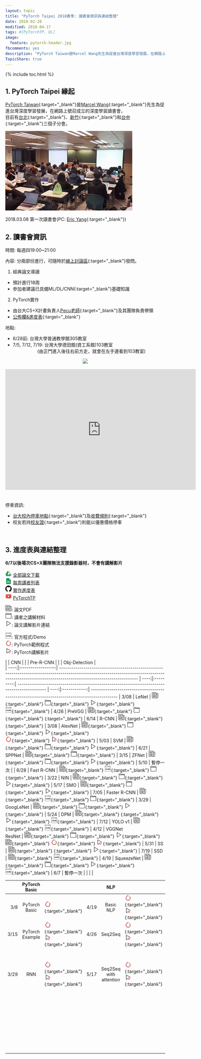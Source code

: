 ```yaml
---
layout: topic
title: "PyTorch Taipei 2018春季: 讀書會資訊與連結整理"
date: 2018-02-28
modified: 2018-04-17
tags: #[PyTorchTP, DL]
image:
  feature: pytorch-header.jpg
fbcomments: yes
description: "PyTorch Taiwan是Marcel Wang先生為促進台灣深度學習發展，在網路上號召成立的深度學習讀書會，目前有台北、台中和新竹三分會 | PyTorch Taipei"
TopicShare: true
---
```


{% include toc.html %}

## 1. PyTorch Taipei 緣起

[PyTorch Taiwan](https://www.facebook.com/groups/2027602154187130/){:target="_blank"}是[Marcel Wang](https://www.linkedin.com/in/marcel-wang-3a988b7a/){:target="_blank"}先生為促進台灣深度學習發展，在網路上號召成立的深度學習讀書會，
<br>目前有[台北](http://hemingwang.blogspot.tw/2018/01/pytorchpytorch-taipei_20.html){:target="_blank"}、[新竹](http://hemingwang.blogspot.tw/2018/01/pytorchpytorch-hsinchu.html){:target="_blank"}和[台中](http://hemingwang.blogspot.tw/2018/04/pytorchpytorch-taichung_26.html){:target="_blank"}三個子分會。

<img src="../../../images/pytp1.jpg">

2018.03.08 第一次讀書會(PC: [Eric Yang](https://www.facebook.com/profile.php?id=1561001417){:target="_blank"})

## 2. 讀書會資訊
時間: 每週四19:00~21:00

內容: 分兩部份進行，可隨時於[線上討論區](https://discord.gg/jMCVCbJ){:target="_blank"}發問。

1. 經典論文導讀
 - 預計進行18周
 - 參加者建議已具備ML/DL/CNN[](../basic-CNN-FP){:target="_blank"}基礎知識

2. PyTorch實作
 - 由台大CS+X計畫負責人[Pecu老師](https://www.facebook.com/pecu.tsai){:target="_blank"}及其團隊負責帶領
 - [公佈欄&進度表](https://github.com/pecu/PyTorch_CSX){:target="_blank"}

地點:

   * 6/28前: 台灣大學普通教學館305教室
   * 7/5, 7/12, 7/19: 台灣大學德田館(資工系館)103教室  <br>$\;\;\;\;\;\;\;\;\;\;\;\;\;\;\;\;\;\;\;\;\;\;$(由正門進入後往右前方走，就會在左手邊看到103教室)

<div class="w3-row w3-border">
  <div class="w3-half w3-container">
    <p align="center"><img src="https://sites.google.com/a/caece.net/eg2014f/project1de-tian/map.jpg" width="500"></p>
  </div>
  <div class="w3-half w3-container">
    <iframe src="https://www.google.com/maps/embed?pb=!1m18!1m12!1m3!1d1520.093348441902!2d121.53900154531665!3d25.02010040425192!2m3!1f0!2f0!3f0!3m2!1i1024!2i768!4f13.1!3m3!1m2!1s0x0%3A0xe326fd2457b42071!2z5b6355Sw6aSo!5e0!3m2!1szh-TW!2stw!4v1530247583375" width="600" height="380" frameborder="0" style="border:0" allowfullscreen></iframe>
  </div>
</div>

<br>




<br>
停車資訊:

   * [台大校內停車地點](http://general.ga.ntu.edu.tw/uploads/archive_file_multiple/file/56d1ee4f48b8a10b9200024b/%E6%A0%A1%E7%B8%BD%E5%8D%80%E6%B1%BD%E6%A9%9F%E8%BB%8A%E5%81%9C%E8%BB%8A%E5%A0%B4%E5%8D%80%E4%BD%8D%E5%9C%96-103-09.pdf){:target="_blank"}及[收費規則](http://general.ga.ntu.edu.tw/zh_tw/qa/校園臨時停車收費費率-22859878){:target="_blank"}
   * 校友若持[校友證]( http://www.alumni.ntu.edu.tw/card_benefits.html ){:target="_blank"}則能以優惠價格停車

<br>

## 3. 進度表與連結整理

**6/7以後場次CS+X團隊無法支援錄影器材，不會有講解影片**

<link rel="stylesheet" href="./custom.css">
<!-- <link rel="stylesheet" href="https://www.w3schools.com/lib/w3-theme-black.css">
<link rel="stylesheet" href="https://cdnjs.cloudflare.com/ajax/libs/font-awesome/4.3.0/css/font-awesome.min.css"> -->
<div class="w3-row">
  <div class="w3-quarter w3-container">
    <p><img src="../../../images/icons/gd.png" alt="" /> <a href="https://drive.google.com/open?id=12AYDi8JCsqYVXJH7jbexuu3LHtqtudiz" target="_blank">全部論文下載</a><br>
    <img src="../../../images/icons/gds.png" alt="" /> <a href="https://docs.google.com/spreadsheets/d/1qYJ5rOL7gotjbcXTVPDvclyZptZ-cRpYcDbdWk3PMt4/edit?usp=sharing" target="_blank">每周講者列表</a><br>
    <img src="../../../images/icons/github.png" alt="" /> <a href="https://github.com/pecu/PyTorch_CSX" target="_blank">實作進度表</a><br><img src="../../../images/icons/youtube.png" alt="" /> <a href="https://www.youtube.com/channel/UCk_f2g9Dkc4WaqrqpzxywJw" target="_blank">PyTorchTP</a></p>
  </div>
  <div class="w3-quarter w3-container">
    <p><img src="../../../images/icons/paper.png" alt="" />: 論文PDF<br>
    <img src="../../../images/icons/mt.png" alt="" />: 講者之講解材料<br>
    <img src="../../../images/icons/video.png" alt="" />: 論文講解影片連結</p>
  </div>
  <div class="w3-quarter w3-container">
    <p><img src="../../../images/icons/coding.png" alt="" />: 官方程式/Demo<br>
    <img src="../../../images/icons/pytorch.png" alt="" />: PyTorch範例程式<br>
    <img src="../../../images/icons/video_t.png" alt="" />: PyTorch講解影片</p>
  </div>
</div>


|      | CNN               |                                                                                                                                                                                                    |      | Pre-R-CNN |                                                                                              |      | Obj-Detection        |                                   
| ----:|:-----------------:| -------------------------------------------------------------------------------------------------------------------------------------------------------------------------------------------------- | ----:|:---------:| -------------------------------------------------------------------------------------------- | ----:|:------------:| -------------------------------------------------------------------------------------------
| 3/08 | LeNet             | [![][p]][1]{:target="_blank"} [![][m]][20]{:target="_blank"} [![][v]][100]{:target="_blank"}<br> [![][c]][c1]{:target="_blank"}                                                                    | 4/26 | PreVGG    | [![][p]][8]{:target="_blank"}  [![][m]][29]{:target="_blank"} [      ][93]{:target="_blank"} | 6/14 | R-CNN        | [![][p]][14]{:target="_blank"} [      ][35]{:target="_blank"}
| 3/08 | AlexNet           | [![][p]][2]{:target="_blank"} [![][m]][21]{:target="_blank"} [![][v]][99]{:target="_blank"} <br> [![][t]][t1]{:target="_blank"} [![][vt]][vt1]{:target="_blank"}                                   | 5/03 | SVM       | [![][p]][9]{:target="_blank"}  [![][m]][30]{:target="_blank"} [![][v]][92]{:target="_blank"} | 6/21 | SPPNet       | [![][p]][15]{:target="_blank"} [![][m]][36]{:target="_blank"}
| 3/15 | ZFNet             | [![][p]][3]{:target="_blank"} [![][m]][22]{:target="_blank"} [![][v]][98]{:target="_blank"}                                                                                                        | 5/10 | 暫停一次  |                                                                                              | 6/28 | Fast R-CNN   | [![][p]][16]{:target="_blank"} [![][c]][Fm]{:target="_blank"} [![][m]][37]{:target="_blank"}
| 3/22 | NIN               | [![][p]][4]{:target="_blank"} [![][m]][23]{:target="_blank"} [![][v]][97]{:target="_blank"}                                                                                                        | 5/17 | SMO       | [![][p]][10]{:target="_blank"} [![][m]][31]{:target="_blank"} [![][v]][91]{:target="_blank"} | 7/05 | Faster R-CNN | [![][p]][17]{:target="_blank"} [![][c]][Ftm]{:target="_blank"} [![][m]][38]{:target="_blank"}
| 3/29 | GoogLeNet         | [![][p]][5]{:target="_blank"} [![][m]][26]{:target="_blank"} [![][v]][96]{:target="_blank"}                                                                                                        | 5/24 | DPM       | [![][p]][11]{:target="_blank"} [      ][32]{:target="_blank"} [![][v]][90]{:target="_blank"} [![][c]][DPMd]{:target="_blank"} | 7/12 | YOLO v1      | [![][p]][18]{:target="_blank"} [![][c]][Yv1]{:target="_blank"}
| 4/12 | VGGNet<br>ResNet  | [![][p]][6]{:target="_blank"} [![][m]][27]{:target="_blank"} [![][v]][95]{:target="_blank"}<br> [![][p]][6.5]{:target="_blank"} [![][t]][tres]{:target="_blank"} [![][vt]][vres]{:target="_blank"} | 5/31 | SS        | [![][p]][12]{:target="_blank"} [      ][33]{:target="_blank"} [![][v]][89]{:target="_blank"} | 7/19 | SSD          | [![][p]][19]{:target="_blank"} [![][c]][cssd]{:target="_blank"}
| 4/19 | SqueezeNet        | [![][p]][7]{:target="_blank"} [![][m]][28]{:target="_blank"} [![][v]][94]{:target="_blank"}<br> [![][c]][sqc]{:target="_blank"}                                                                    | 6/7  | 暫停一次  |                                                                                              | | |

[p]: ../../../images/icons/paper.png
[c]: ../../../images/icons/coding.png
[v]: ../../../images/icons/video.png
[t]: ../../../images/icons/pytorch.png
[vt]: ../../../images/icons/video_t.png
[m]: ../../../images/icons/mt.png

<!-- LeNet -->
[1]: http://yann.lecun.com/exdb/publis/pdf/lecun-98.pdf
[20]:https://hackmd.io/p/BkxYFCnOM#/
[100]: https://youtu.be/5F7SnpjTas8?t=5m30s
[c1]: http://yann.lecun.com/exdb/lenet/index.html

<!-- AlexNet -->
[2]: http://papers.nips.cc/paper/4824-imagenet-classification-with-deep-convolutional-neural-networks.pdf
[21]:https://medium.com/@WhoYoung99/alexnet-架構概述-988113c06b4b
[99]: https://youtu.be/5F7SnpjTas8?t=32m42s
[vt1]: https://youtu.be/e8m46iiBuzw?t=26m7s
[t1]: https://github.com/pecu/PyTorch_CSX/tree/master/02_AlexNet

<!-- ZFNet -->
[3]: https://arxiv.org/pdf/1311.2901.pdf
[22]:https://www.dropbox.com/s/rrgc205ffedims8/ZFNet_shape.pdf
[98]: https://www.youtube.com/watch?v=e8m46iiBuzw

<!-- NIN -->
[4]: https://arxiv.org/pdf/1312.4400.pdf
[23]:https://www.slideshare.net/gilbert6555tw/nin-20180319-91529205
[97]: https://www.youtube.com/watch?v=BkvywRsPPuA

<!-- GoogLeNet -->
[5]: http://openaccess.thecvf.com/content_cvpr_2015/papers/Szegedy_Going_Deeper_With_2015_CVPR_paper.pdf
[26]: https://drive.google.com/file/d/1QPOgFV5WXUaNaq5SG9UPzp_qMpTt8-8g/view?usp=sharing
[96]: https://www.youtube.com/watch?v=XHTwKN7BYhc

<!-- VGGNet -->
[6]: https://arxiv.org/pdf/1409.1556/
[27]: https://medium.com/@danjtchen/vgg-%E6%B7%B1%E5%BA%A6%E5%AD%B8%E7%BF%92-%E5%8E%9F%E7%90%86-d31d0aa13d88
[95]: https://www.youtube.com/watch?v=XmLeY953zaY

<!-- ResNet -->
[6.5]: https://arxiv.org/pdf/1512.03385
[vres]: https://www.youtube.com/watch?v=yaJcF1KLVX0
[tres]: https://github.com/pecu/PyTorch_CSX/tree/master/05_Deep_Residual_Network

<!-- SqueezeNet -->
[7]: https://arxiv.org/pdf/1602.07360.pdf
[28]: https://docs.google.com/presentation/d/168-z3psekR4FnJWVV6IMaEyBR9RMvWjHtD9BPHvzKtI/edit#slide=id.g384c0c5446_0_334
[94]: https://www.youtube.com/watch?v=LI2WDTAslbY
[sqc]: https://github.com/DeepScale/SqueezeNet

<!-- PreVGG -->
[8]: http://people.idsia.ch/~juergen/ijcai2011.pdf
[29]: https://medium.com/@ChrisChou0426/pytorch-taipei-paper-flexible-high-performance-convolutional-neural-networks-for-image-4153f9495113
[93]: https://youtu.be/

<!-- SVM -->
[9]:  http://w.svms.org/training/BOGV92.pdf
[30]: https://rickychang-blog.herokuapp.com/support-vector-machine/
[92]: https://www.youtube.com/watch?v=hN6d5cwJYI0

<!-- SMO -->
[10]: https://www.microsoft.com/en-us/research/wp-content/uploads/2016/02/tr-98-14.pdf
[91]: https://www.youtube.com/watch?v=UG0AEcfBe1A
[31]: https://drive.google.com/open?id=1toBxIRGRp364k_uXRgCy9Zcv-J4YmJZV

<!-- DPM -->
[11]: https://cs.brown.edu/~pff/papers/lsvm-pami.pdf
[90]: https://www.youtube.com/watch?v=uzTHFNpQ_9E
[DPMd]: http://www.rossgirshick.info/latent/
[32]: ...

<!-- SS -->
[12]: https://ivi.fnwi.uva.nl/isis/publications/2013/UijlingsIJCV2013/UijlingsIJCV2013.pdf
[89]: https://www.youtube.com/watch?v=iGIFwPfhmZg
[33]: ....

<!-- FCN -->
[13]: https://www.cv-foundation.org/openaccess/content_cvpr_2015/app/2B_011.pdf
[88]: https://youtu.be/
[34]: ....

<!-- R-CNN -->
[14]: https://www.cv-foundation.org/openaccess/content_cvpr_2014/papers/Girshick_Rich_Feature_Hierarchies_2014_CVPR_paper.pdf?spm=5176.100239.blogcont55892.8.pm8zm1&file=Girshick_Rich_Feature_Hierarchies_2014_CVPR_paper.pdf
[87]: https://youtu.be/
[35]: ....

<!-- SPPNet -->
[15]: https://arxiv.org/pdf/1406.4729.pdf
[36]: https://www.slideshare.net/whuang022ai/spatial-pyramid-pooling-in-deep-convolutional-networks-for-visual-recognition

<!-- Fast -->
[16]: http://openaccess.thecvf.com/content_iccv_2015/papers/Girshick_Fast_R-CNN_ICCV_2015_paper.pdf
[Fm]: https://github.com/rbgirshick/fast-rcnn
[37]: https://drive.google.com/open?id=1QGrMVusOFrQ_8FSR1gP942YoMSmgUCzS

<!-- Faster -->
[17]: http://papers.nips.cc/paper/5638-faster-r-cnn-towards-real-time-object-detection-with-region-proposal-networks.pdf
[38]: https://python5566.wordpress.com/2018/06/19/deep-learning-notes-object-detection-models-faster-r-cnn-fcn/
[Ftm]: https://github.com/ShaoqingRen/faster_rcnn

<!-- SSD -->
[19]: https://arxiv.org/pdf/1512.02325.pdf
[cssd]: https://github.com/weiliu89/caffe/tree/ssd
[82]: https://youtu.be/
[40]: ....

<!-- YOLO -->
<!-- v1 -->
[39]: ....
[Yv1]: https://pjreddie.com/darknet/yolov1/
[83]: https://youtu.be/
[18]: https://www.cv-foundation.org/openaccess/content_cvpr_2016/papers/Redmon_You_Only_Look_CVPR_2016_paper.pdf
<!-- v23 -->
[Yv2]: https://pjreddie.com/darknet/yolov2/
[Yv3]: https://pjreddie.com/darknet/yolo/
[24]: https://arxiv.org/pdf/1612.08242
[25]: https://pjreddie.com/media/files/papers/YOLOv3.pdf
[81]: https://youtu.be/
[80]: https://youtu.be/


|      |  PyTorch Basic  |                                                                      |      | NLP                          |                                                                      |      |  其他                  |                                                                    |
|-----:|:---------------:|----------------------------------------------------------------------|-----:|:----------------------------:|----------------------------------------------------------------------|-----:|:----------------------:|--------------------------------------------------------------------|
| 3/8  | PyTorch Basic   | [![][t]][PTBt]{:target="_blank"}                                     | 4/19 | Basic NLP                    | [![][t]][NLPt]{:target="_blank"} [![][vt]][NLPv]{:target="_blank"}   | 4/26 | Automated<br>Reasoning | [![][t]][AtRt]{:target="_blank"} [![][vt]][AtRv]{:target="_blank"}
| 3/15 | PyTorch Example | [![][t]][Pext]{:target="_blank"} [![][vt]][Pexv]{:target="_blank"}   | 4/26 | Seq2Seq                      | [![][t]][s2st]{:target="_blank"} [![][vt]][s2sv]{:target="_blank"}   | 5/3  | RL (DQN)               | [![][t]][DQNt]{:target="_blank"} [![][vt]][DQNv]{:target="_blank"}
| 3/29 | RNN             | [![][t]][RNNt]{:target="_blank"}[![][vt]][RNNv]{:target="_blank"}    | 5/17 | Seq2Seq with <br/> attention | [![][t]][s2sat]{:target="_blank"} [![][vt]][s2sav]{:target="_blank"} | 5/24 | Style Transfer         | [![][p]][STp]{:target="_blank"}  [![][m]][STt]{:target="_blank"} [![][vt]][STv]{:target="_blank"} <br/>[![][c]][STd]{:target="_blank"}
|      |                 |                                                                      |      |                              |                                                                      | 5/31 | Variational Auto-Encoder | [![][p]][VAEp]{:target="_blank"}  [![][t]][VAEt]{:target="_blank"} [![][vt]][VAEv]{:target="_blank"} <br/>[![][c]][VAEc]{:target="_blank"}

[PTBt]:https://github.com/pecu/PyTorch_CSX/tree/master/01_PyTorch_Basic
[Pext]:https://github.com/pecu/PyTorch_CSX/tree/master/03_Learning_PyTorch_with_Examples
[Pexv]:https://www.youtube.com/watch?v=BL-_mjIP_AY

[RNNt]: https://github.com/pecu/PyTorch_CSX/tree/master/04_RNN
[RNNv]:https://www.youtube.com/watch?v=YjgNjsdilNs
[NLPt]: https://github.com/pecu/PyTorch_CSX/tree/master/06_Natural_Language_Processing
[NLPv]:https://www.youtube.com/watch?v=OOL0OGUA9eU
[s2st]:https://github.com/d06521005/NLP_Competition/blob/master/basic_seq2seq.ipynb
[s2sv]:https://www.youtube.com/watch?v=5ieic6mvRpw

[s2sav]: https://www.youtube.com/watch?v=2f1jcq7H2u0
[s2sat]: https://github.com/pecu/PyTorch_CSX/tree/master/09_Attention_seq2seq

[AtRt]:https://github.com/pecu/PyTorch_CSX/tree/master/07_Automated_Reasoning
[AtRv]:https://www.youtube.com/watch?v=69kt1h_6SsM
[DQNt]:https://github.com/pecu/PyTorch_CSX/tree/master/08_DQN
[DQNv]:https://www.youtube.com/watch?v=8YGuGBLLKq0

[STp]: https://arxiv.org/abs/1508.06576
[STt]: ../../../articles/PyTorchTP-Style-Transfer/
[STv]: https://www.youtube.com/watch?v=G3gd5jo5nJA
[STd]: https://deepart.io

<!-- Variational Auto-Encoder -->
[VAEp]: https://arxiv.org/abs/1312.6114
[VAEv]: https://www.youtube.com/watch?v=dR9TXPl0Cgg
[VAEc]: https://github.com/pecu/PyTorch_CSX/tree/master/10_VAE
[VAEt]: https://ppt.cc/fbPNXx
